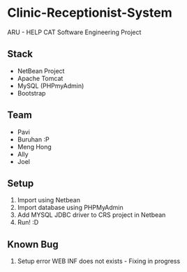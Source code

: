 Clinic-Receptionist-System
==========================

ARU - HELP CAT Software Engineering Project

Stack
-----
- NetBean Project
- Apache Tomcat
- MySQL (PHPmyAdmin)
- Bootstrap

Team
----
- Pavi
- Buruhan :P
- Meng Hong
- Ally
- Joel

Setup
-----
1. Import using Netbean
2. Import database using PHPMyAdmin
3. Add MYSQL JDBC driver to CRS project in Netbean
4. Run! :D

Known Bug
---------
1. Setup error WEB INF does not exists - Fixing in progress
